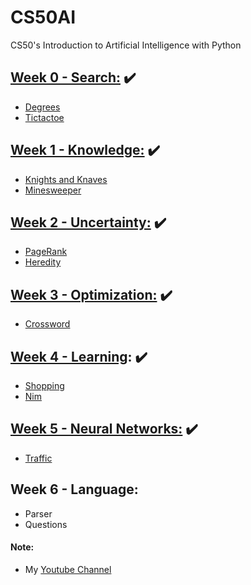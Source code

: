 # CS50AI

CS50's Introduction to Artificial Intelligence with Python

## [Week 0 - Search:](https://github.com/itsmehere/CS50AI/blob/master/LectureNotes/Week0_Search.md) ✔️

- [Degrees](https://github.com/itsmehere/CS50AI/tree/master/Week0_Search/degrees)
- [Tictactoe](https://github.com/itsmehere/CS50AI/tree/master/Week0_Search/tictactoe)

## [Week 1 - Knowledge:](https://github.com/itsmehere/CS50AI/blob/master/LectureNotes/Week1_Knowledge.md) ✔️

- [Knights and Knaves](https://github.com/itsmehere/CS50AI/tree/master/Week1_Knowledge/knights)
- [Minesweeper](https://github.com/itsmehere/CS50AI/tree/master/Week1_Knowledge/minesweeper)

## [Week 2 - Uncertainty:](https://github.com/itsmehere/CS50AI/blob/master/LectureNotes/Week2_Uncertainty.md) ✔️

- [PageRank](https://github.com/itsmehere/CS50AI/tree/master/Week2_Uncertainty/pagerank)
- [Heredity](https://github.com/itsmehere/CS50AI/tree/master/Week2_Uncertainty/heredity)

## [Week 3 - Optimization:](https://github.com/itsmehere/CS50AI/blob/master/LectureNotes/Week3_Optimization.md) ✔️

- [Crossword](https://github.com/itsmehere/CS50AI/tree/master/Week3_Optimization/crossword)

## [Week 4 - Learning](https://github.com/itsmehere/CS50AI/blob/master/LectureNotes/Week4_Learning.md): ✔️

- [Shopping](https://github.com/itsmehere/CS50AI/tree/master/Week4_Learning/shopping)
- [Nim](https://github.com/itsmehere/CS50AI/tree/master/Week4_Learning/nim)

## [Week 5 - Neural Networks:](https://github.com/itsmehere/CS50AI/blob/master/LectureNotes/Week5_NeuralNetworks.md) ✔️

- [Traffic](https://github.com/itsmehere/CS50AI/tree/master/Week5_NeuralNetworks/traffic)

## Week 6 - Language:

- Parser
- Questions

#### Note:

- My [Youtube Channel](https://www.youtube.com/channel/UCvZ2dmXEZz8MyR7WrZI2oWQ)